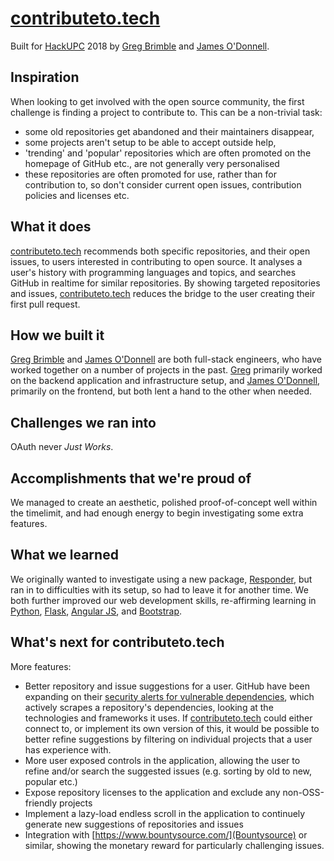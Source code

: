 # [contributeto.tech](https://contributeto.tech/)
Built for [HackUPC](https://hackupc.com/) 2018 by [Greg Brimble](https://gregbrimble.com/) and [James O'Donnell](https://www.james-odonnell.com/).

## Inspiration
When looking to get involved with the open source community, the first challenge is finding a project to contribute to. This can be a non-trivial task:
* some old repositories get abandoned and their maintainers disappear,
* some projects aren't setup to be able to accept outside help,
* 'trending' and 'popular' repositories which are often promoted on the homepage of GitHub etc., are not generally very personalised
* these repositories are often promoted for use, rather than for contribution to, so don't consider current open issues, contribution policies and licenses etc.

## What it does
[contributeto.tech](https://contributeto.tech/) recommends both specific repositories, and their open issues, to users interested in contributing to open source. It analyses a user's history with programming languages and topics, and searches GitHub in realtime for similar repositories. By showing targeted repositories and issues, [contributeto.tech](https://contributeto.tech/) reduces the bridge to the user creating their first pull request.

## How we built it
[Greg Brimble](https://gregbrimble.com/) and [James O'Donnell](https://www.james-odonnell.com/) are both full-stack engineers, who have worked together on a number of projects in the past. [Greg](https://gregbrimble.com/) primarily worked on the backend application and infrastructure setup, and [James O'Donnell](https://www.james-odonnell.com/), primarily on the frontend, but both lent a hand to the other when needed.

## Challenges we ran into
OAuth never _Just Works_.

## Accomplishments that we're proud of
We managed to create an aesthetic, polished proof-of-concept well within the timelimit, and had enough energy to begin investigating some extra features.

## What we learned
We originally wanted to investigate using a new package, [Responder](https://python-responder.org/en/latest/), but ran in to difficulties with its setup, so had to leave it for another time. We both further improved our web development skills, re-affirming learning in [Python](https://www.python.org/), [Flask](http://flask.pocoo.org/), [Angular JS](https://angularjs.org/), and [Bootstrap](https://getbootstrap.com/).

## What's next for contributeto.tech
More features:
* Better repository and issue suggestions for a user. GitHub have been expanding on their [security alerts for vulnerable dependencies](https://help.github.com/articles/about-security-alerts-for-vulnerable-dependencies/#githubs-security-alerts-for-vulnerable-dependencies), which actively scrapes a repository's dependencies, looking at the technologies and frameworks it uses. If [contributeto.tech](https://contributeto.tech/) could either connect to, or implement its own version of this, it would be possible to better refine suggestions by filtering on individual projects that a user has experience with.
* More user exposed controls in the application, allowing the user to refine and/or search the suggested issues (e.g. sorting by old to new, popular etc.)
* Expose repository licenses to the application and exclude any non-OSS-friendly projects
* Implement a lazy-load endless scroll in the application to continuely generate new suggestions of repositories and issues
* Integration with [https://www.bountysource.com/](Bountysource) or similar, showing the monetary reward for particularly challenging issues.
